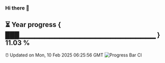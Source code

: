 ### Hi there 👋
⏳ Year progress { ███▁▁▁▁▁▁▁▁▁▁▁▁▁▁▁▁▁▁▁▁▁▁▁▁▁▁▁ } 11.03 %
---
⏰ Updated on Mon, 10 Feb 2025 06:25:56 GMT
![Progress Bar CI](https://github.com/liununu/liununu/workflows/Progress%20Bar%20CI/badge.svg)
